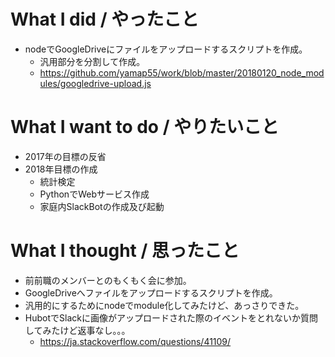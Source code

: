 # What I did / やったこと
- nodeでGoogleDriveにファイルをアップロードするスクリプトを作成。
  - 汎用部分を分割して作成。
  - https://github.com/yamap55/work/blob/master/20180120_node_modules/googledrive-upload.js

# What I want to do / やりたいこと
- 2017年の目標の反省
- 2018年目標の作成
  - 統計検定
  - PythonでWebサービス作成
  - 家庭内SlackBotの作成及び起動

# What I thought / 思ったこと
- 前前職のメンバーとのもくもく会に参加。
- GoogleDriveへファイルをアップロードするスクリプトを作成。
- 汎用的にするためにnodeでmodule化してみたけど、あっさりできた。
- HubotでSlackに画像がアップロードされた際のイベントをとれないか質問してみたけど返事なし。。。
  - https://ja.stackoverflow.com/questions/41109/
